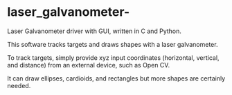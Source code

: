 # laser_galvanometer-
Laser Galvanometer driver with GUI, written in C and Python.

This software tracks targets and draws shapes with a laser galvanometer.

To track targets, simply provide xyz input coordinates (horizontal, vertical, and distance) from an external device, such as Open CV.

It can draw ellipses, cardioids, and rectangles but more shapes are certainly needed.
